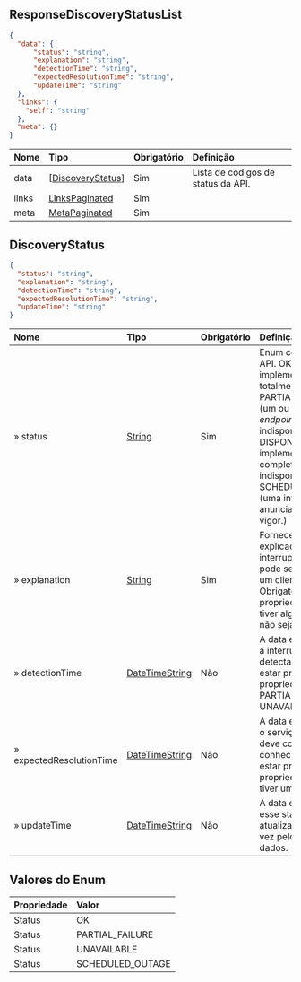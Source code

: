 ## ResponseDiscoveryStatusList
<a id="schemaResponseDiscoveryStatusList"></a>

```json
{
  "data": {
      "status": "string",
      "explanation": "string",
      "detectionTime": "string",
      "expectedResolutionTime": "string",
      "updateTime": "string"
  },
  "links": {
    "self": "string"
  },
  "meta": {}
}
```

|     Nome          |  Tipo                                       | Obrigatório  |Definição                               |
|:------------------|:--------------------------------------------|:-------------|:-------------------------------------- |
| data            | [[DiscoveryStatus](#schemaDiscoveryStatus)] | Sim          | Lista de códigos de status da API.      |
| links             | [LinksPaginated](#schemaLinksPaginated)     | Sim          |                                        |
| meta              | [MetaPaginated](#schemaMetaPaginated)       | Sim          |                                        |

## DiscoveryStatus
<a id="schemaDiscoveryStatus"></a>

```json
{
  "status": "string",
  "explanation": "string",
  "detectionTime": "string",
  "expectedResolutionTime": "string",
  "updateTime": "string"
}
```

|          Nome        |  Tipo                                               |Obrigatório |Definição                                                                                                                       |
|:-------------        |:----------------------------------------------------|:-----------|:-------------------------------------------------------------------------------------------------------------------------------|
|» status                |[String](#introducao-tipos-de-dados-comuns)  |Sim         |Enum com Status da API. OK (a implementação é totalmente funcional). PARTIAL_FAILURE (um ou mais *endpoints* estão indisponíveis). NÃO DISPONÍVEL (a implementação completa está indisponível). SCHEDULED_OUTAGE (uma interrupção anunciada está em vigor.)             |
|» explanation           |[String](#introducao-tipos-de-dados-comuns)  |Sim         |Fornece uma explicação da interrupção atual que pode ser exibida para um cliente final. Obrigatório se a propriedade status tiver algum valor que não seja OK. |
|» detectionTime         |[DateTimeString](#introducao-tipos-de-dados-comuns)  |Não         |A data e hora em que a interrupção atual foi detectada. Só deve estar presente se a propriedade status for PARTIAL_FAILURE ou UNAVAILABLE. |
| » expectedResolutionTime|[DateTimeString](#introducao-tipos-de-dados-comuns)  |Não         |A data e hora em que o serviço completo deve continuar (se conhecido). Não deve estar presente se a propriedade status tiver um valor OK.   |
| » updateTime            |[DateTimeString](#introducao-tipos-de-dados-comuns)  |Não         |A data e hora em que esse status foi atualizado pela última vez pelo titular dos dados.  |


## Valores do Enum

| Propriedade | Valor            |
|:------------|:-----------------|
| Status      | OK               |
| Status      | PARTIAL_FAILURE  |
| Status      | UNAVAILABLE      |
| Status      | SCHEDULED_OUTAGE |